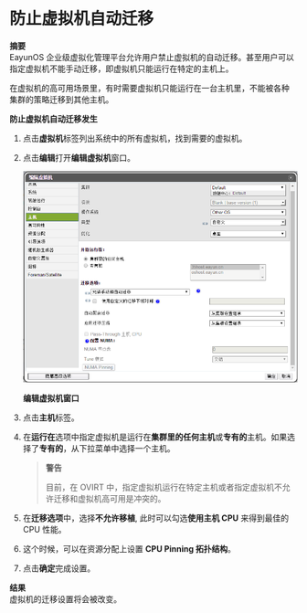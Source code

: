 # 防止虚拟机自动迁移

**摘要**<br/>
EayunOS 企业级虚拟化管理平台允许用户禁止虚拟机的自动迁移。甚至用户可以指定虚拟机不能手动迁移，即虚拟机只能运行在特定的主机上。

在虚拟机的高可用场景里，有时需要虚拟机只能运行在一台主机里，不能被各种
集群的策略迁移到其他主机。


**防止虚拟机自动迁移发生**

1. 点击**虚拟机**标签列出系统中的所有虚拟机，找到需要的虚拟机。

2. 点击**编辑**打开**编辑虚拟机**窗口。

   ![编辑虚拟机窗口](../../images/vm-edit-vm.png)

   **编辑虚拟机窗口**

3. 点击**主机**标签。

4. 在**运行在**选项中指定虚拟机是运行在**集群里的任何主机**或**专有的**主机。如果选择了**专有的**，从下拉菜单中选择一个主机。

   > **警告**
   >
   > 目前，在 OVIRT 中，指定虚拟机运行在特定主机或者指定虚拟机不允
   > 许迁移和虚拟机高可用是冲突的。

5. 在**迁移选项**中，选择**不允许移植**, 此时可以勾选**使用主机 CPU** 来得到最佳的 CPU 性能。

6. 这个时候，可以在资源分配上设置 **CPU Pinning 拓扑结构**。

7. 点击**确定**完成设置。

**结果**<br/>
虚拟机的迁移设置将会被改变。
